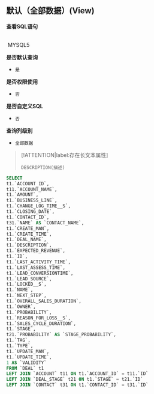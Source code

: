 ## 默认（全部数据）(View) <!-- {docsify-ignore-all} -->



<p class="panel-title"><b>查看SQL语句</b></p>
<br>

<el-row>
&nbsp;<el-tag @click="MYSQL5 = true">MYSQL5</el-tag>
</el-row>

<br>
<p class="panel-title"><b>是否默认查询</b></p>

* `是`

<p class="panel-title"><b>是否权限使用</b></p>

* `否`

<p class="panel-title"><b>是否自定义SQL</b></p>

* `否`

<p class="panel-title"><b>查询列级别</b></p>

* `全部数据`

> [!ATTENTION|label:存在长文本属性]
>
> `DESCRIPTION(描述)`






<el-dialog v-model="MYSQL5" title="MYSQL5">

```sql
SELECT
t1.`ACCOUNT_ID`,
t11.`ACCOUNT_NAME`,
t1.`AMOUNT`,
t1.`BUSINESS_LINE`,
t1.`CHANGE_LOG_TIME__S`,
t1.`CLOSING_DATE`,
t1.`CONTACT_ID`,
t31.`NAME` AS `CONTACT_NAME`,
t1.`CREATE_MAN`,
t1.`CREATE_TIME`,
t1.`DEAL_NAME`,
t1.`DESCRIPTION`,
t1.`EXPECTED_REVENUE`,
t1.`ID`,
t1.`LAST_ACTIVITY_TIME`,
t1.`LAST_ASSESS_TIME`,
t1.`LEAD_CONVERSIONTIME`,
t1.`LEAD_SOURCE`,
t1.`LOCKED__S`,
t1.`NAME`,
t1.`NEXT_STEP`,
t1.`OVERALL_SALES_DURATION`,
t1.`OWNER`,
t1.`PROBABILITY`,
t1.`REASON_FOR_LOSS__S`,
t1.`SALES_CYCLE_DURATION`,
t1.`STAGE`,
t21.`PROBABILITY` AS `STAGE_PROBABILITY`,
t1.`TAG`,
t1.`TYPE`,
t1.`UPDATE_MAN`,
t1.`UPDATE_TIME`,
1 AS `VALIDITY`
FROM `DEAL` t1 
LEFT JOIN `ACCOUNT` t11 ON t1.`ACCOUNT_ID` = t11.`ID` 
LEFT JOIN `DEAL_STAGE` t21 ON t1.`STAGE` = t21.`ID` 
LEFT JOIN `CONTACT` t31 ON t1.`CONTACT_ID` = t31.`ID` 


```

</el-dialog>

<script>
 const { createApp } = Vue
  createApp({
    data() {
      return {
                MYSQL5 : false
        
      }
    },
    methods: {
    }
  }).use(ElementPlus).mount('#app')
</script>